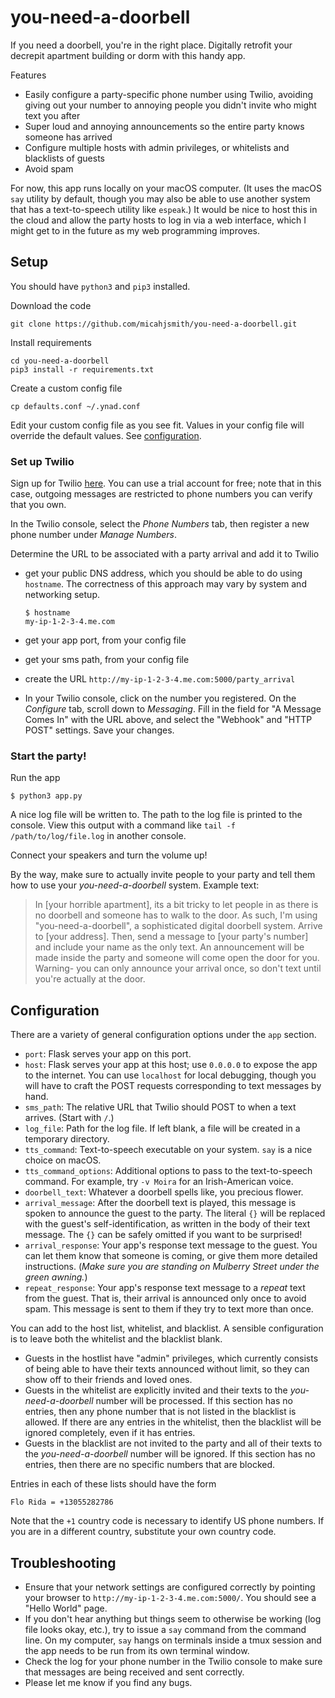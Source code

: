 # you-need-a-doorbell

If you need a doorbell, you're in the right place. Digitally retrofit your decrepit
apartment building or dorm with this handy app.

Features
- Easily configure a party-specific phone number using Twilio, avoiding giving out your
    number to annoying people you didn't invite who might text you after
- Super loud and annoying announcements so the entire party knows someone has arrived
- Configure multiple hosts with admin privileges, or whitelists and blacklists of guests
- Avoid spam

For now, this app runs locally on your macOS computer. (It uses the macOS `say` utility by
default, though you may also be able to use another system that has a text-to-speech utility
like `espeak`.) It would be nice to host this in the cloud and allow the party hosts to log
in via a web interface, which I might get to in the future as my web programming improves.

## Setup

You should have `python3` and `pip3` installed.

Download the code
```
git clone https://github.com/micahjsmith/you-need-a-doorbell.git
```

Install requirements
```
cd you-need-a-doorbell
pip3 install -r requirements.txt
```

Create a custom config file
```
cp defaults.conf ~/.ynad.conf
```

Edit your custom config file as you see fit. Values in your config file will override the
default values. See [configuration](#configuration).

### Set up Twilio

Sign up for Twilio [here](https://www.twilio.com/try-twilio). You can use a trial account
for free; note that in this case, outgoing messages are restricted to phone numbers you can
verify that you own.

In the Twilio console, select the *Phone Numbers* tab, then register a new phone number
under *Manage Numbers*.

Determine the URL to be associated with a party arrival and add it to Twilio
- get your public DNS address, which you should be able to do using `hostname`. The
    correctness of this approach may vary by system and networking setup.

    ```
    $ hostname
    my-ip-1-2-3-4.me.com
    ```
- get your app port, from your config file
- get your sms path, from your config file
- create the URL `http://my-ip-1-2-3-4.me.com:5000/party_arrival`
- In your Twilio console, click on the number you registered. On the *Configure* tab, scroll
    down to *Messaging*. Fill in the field for "A Message Comes In" with the URL above, and
    select the "Webhook" and "HTTP POST" settings. Save your changes.

### Start the party!

Run the app
```
$ python3 app.py
```

A nice log file will be written to. The path to the log file is printed to the console. View
this output with a command like `tail -f /path/to/log/file.log` in another console.

Connect your speakers and turn the volume up!

By the way, make sure to actually invite people to your party and tell them how to use your
*you-need-a-doorbell* system. Example text:
> In [your horrible apartment], its a bit tricky to let people in as there is no doorbell
> and someone has to walk to the door. As such, I'm using "you-need-a-doorbell", a
> sophisticated digital doorbell system. Arrive to [your address]. Then, send a message to
> [your party's number] and include your name as the only text. An announcement will be made
> inside the party and someone will come open the door for you. Warning- you can only
> announce your arrival once, so don't text until you're actually at the door.

## Configuration

There are a variety of general configuration options under the `app` section.
- `port`: Flask serves your app on this port.
- `host`: Flask serves your app at this host; use `0.0.0.0` to expose the app to the
    internet. You can use `localhost` for local debugging, though you will have to
    craft the POST requests corresponding to text messages by hand.
- `sms_path`: The relative URL that Twilio should POST to when a text arrives. (Start
    with `/`.)
- `log_file`: Path for the log file. If left blank, a file will be created in a
    temporary directory.
- `tts_command`: Text-to-speech executable on your system. `say` is a nice choice on
    macOS.
- `tts_command_options`: Additional options to pass to the text-to-speech command. For
    example, try `-v Moira` for an Irish-American voice.
- `doorbell_text`: Whatever a doorbell spells like, you precious flower.
- `arrival_message`: After the doorbell text is played, this message is spoken to
    announce the guest to the party. The literal `{}` will be replaced with the guest's
    self-identification, as written in the body of their text message. The `{}` can be
    safely omitted if you want to be surprised!
- `arrival_response`: Your app's response text message to the guest. You can let them
    know that someone is coming, or give them more detailed instructions. (*Make sure you
    are standing on Mulberry Street under the green awning.*)
- `repeat_response`: Your app's response text message to a *repeat* text from the guest.
    That is, their arrival is announced only once to avoid spam. This message is sent to
    them if they try to text more than once.

You can add to the host list, whitelist, and blacklist. A sensible configuration is to leave
both the whitelist and the blacklist blank.
- Guests in the hostlist have "admin" privileges, which currently consists of being able to
    have their texts announced without limit, so they can show off to their friends and loved ones.
- Guests in the whitelist are explicitly invited and their texts to the
    *you-need-a-doorbell* number will be processed. If this section has no entries, then any
    phone number that is not listed in the blacklist is allowed. If there are any entries in
    the whitelist, then the blacklist will be ignored completely, even if it has entries.
- Guests in the blacklist are not invited to the party and all of their texts to the
    *you-need-a-doorbell* number will be ignored. If this section has no entries, then there
    are no specific numbers that are blocked.

Entries in each of these lists should have the form
```
Flo Rida = +13055282786
```
Note that the `+1` country code is necessary to identify US phone numbers. If you are in a
different country, substitute your own country code.

## Troubleshooting

- Ensure that your network settings are configured correctly by pointing your browser to
`http://my-ip-1-2-3-4.me.com:5000/`. You should see a "Hello World" page.
- If you don't hear anything but things seem to otherwise be working (log file looks okay,
    etc.), try to issue a `say` command from the command line. On my computer, `say` hangs
    on terminals inside a tmux session and the app needs to be run from its own terminal
    window.
- Check the log for your phone number in the Twilio console to make sure that messages are
    being received and sent correctly.
- Please let me know if you find any bugs.
